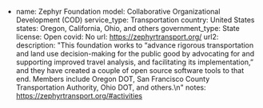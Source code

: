 - name: Zephyr Foundation
model: Collaborative Organizational Development (COD)
service_type: Transportation
country: United States
states: Oregon, California, Ohio, and others
government_type: State
license: Open
covid: No
url: https://zephyrtransport.org/
url2: 
description: "This foundation works to “advance rigorous transportation and land use decision-making for the public good by advocating for and supporting improved travel analysis, and facilitating its implementation,” and they have created a couple of open source software tools to that end. Members include Oregon DOT, San Francisco County Transportation Authority, Ohio DOT, and others.\n"
notes: https://zephyrtransport.org/#activities
